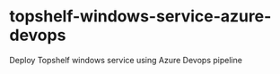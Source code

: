 # topshelf-windows-service-azure-devops
Deploy Topshelf windows service using Azure Devops pipeline
